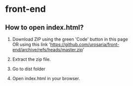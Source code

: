 # front-end

## How to open index.html?
1. Download ZIP using the green 'Code' button in this page  <br />
   OR using this link 'https://github.com/urosaria/front-end/archive/refs/heads/master.zip'

2. Extract the zip file.

3. Go to dist folder

4. Open index.html in your browser.
